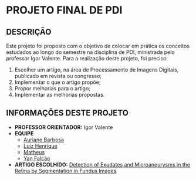 # PROJETO FINAL DE PDI

## DESCRIÇÃO

Este projeto foi proposto com o objetivo de colocar em prática os conceitos estudados ao longo do semestre na disciplina de PDI, ministrada pelo professor Igor Valente. 
Para a realização deste projeto, foi preciso:
1. Escolher um artigo, na área de Processamento de Imagens Digitais, publicado em revista ou congresso;
2. Implementar o que o artigo propõe;
3. Propor melhorias para o artigo;
4. Implementar as melhorias propostas.

## INFORMAÇÕES DESTE PROJETO
- **PROFESSOR ORIENTADOR:** Igor Valente
- **EQUIPE**
  + [Auriane Barbosa](https://github.com/Auriane90)
  + [Luiz Henrique](https://github.com/LuizHenriqueVitorino)
  + [Matheus]()
  + [Yan Falcão](https://github.com/yanfalcao)
- **ARTIGO ESCOLHIDO:** [Detection of Exudates and Microaneurysms in the Retina by Segmentation in Fundus Images](https://www.scielo.org.mx/scielo.php?script=sci_arttext&pid=S0188-95322021000200105&lang=pt)